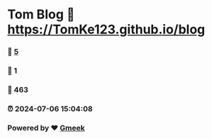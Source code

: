 # Tom Blog :link: https://TomKe123.github.io/blog 
### :page_facing_up: [5](https://TomKe123.github.io/blog/tag.html) 
### :speech_balloon: 1 
### :hibiscus: 463 
### :alarm_clock: 2024-07-06 15:04:08 
### Powered by :heart: [Gmeek](https://github.com/Meekdai/Gmeek)
